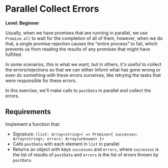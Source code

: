 # Parallel Collect Errors

**Level: Beginner**

Usually, when we have promises that are running in parallel, we use `Promise.all` to wait for the completion of all of them, however, when we do that, a single promise rejection causes the "entire process" to fail, which prevents us from reading the results of any promises that might have fulfilled.

In some scenarios, this is what we want, but in others, it's useful to collect the errors/rejections so that we can either inform what has gone wrong or even do something with these errors ourselves, like retrying the tasks that were responsible for these errors.

In this exercise, we'll make calls to `postData` in parallel and collect the errors.

## Requirements

Implement a function that:

- Signature: `(list: Array<string>) => Promise<{ successes: Array<string>; errors: Array<unknown> }>`
- Calls `postData` with each element in `list` in parallel
- Returns an object with keys `successes` and `errors`, where `successes` is the list of results of `postData` and `errors` is the list of errors thrown by `postData`
